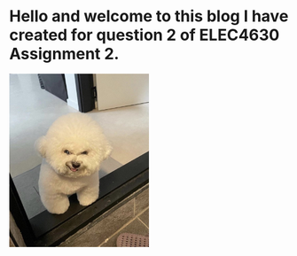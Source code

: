 # Hello and welcome to this blog I have created for question 2 of ELEC4630 Assignment 2.

<img src="images/meanmugging.jpg" width=50% height=50%>
